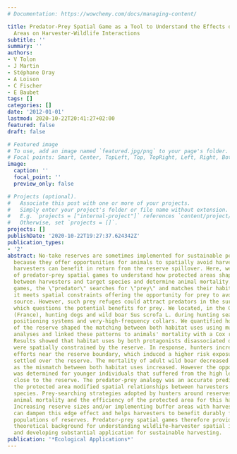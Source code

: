 ```yaml
---
# Documentation: https://wowchemy.com/docs/managing-content/

title: Predator-Prey Spatial Game as a Tool to Understand the Effects of Protected
  Areas on Harvester-Wildlife Interactions
subtitle: ''
summary: ''
authors:
- V Tolon
- J Martin
- Stéphane Dray
- A Loison
- C Fischer
- E Baubet
tags: []
categories: []
date: '2012-01-01'
lastmod: 2020-10-22T20:41:27+02:00
featured: false
draft: false

# Featured image
# To use, add an image named `featured.jpg/png` to your page's folder.
# Focal points: Smart, Center, TopLeft, Top, TopRight, Left, Right, BottomLeft, Bottom, BottomRight.
image:
  caption: ''
  focal_point: ''
  preview_only: false

# Projects (optional).
#   Associate this post with one or more of your projects.
#   Simply enter your project's folder or file name without extension.
#   E.g. `projects = ["internal-project"]` references `content/project/deep-learning/index.md`.
#   Otherwise, set `projects = []`.
projects: []
publishDate: '2020-10-22T19:27:37.624342Z'
publication_types:
- '2'
abstract: No-take reserves are sometimes implemented for sustainable population harvesting
  because they offer opportunities for animals to spatially avoid harvesters, whereas
  harvesters can benefit in return from the reserve spillover. Here, we used the framework
  of predator-prey spatial games to understand how protected areas shape spatial interactions
  between harvesters and target species and determine animal mortality. In these spatial
  games, the \"predator\" searches for \"prey\" and matches their habitat use, unless
  it meets spatial constraints offering the opportunity for prey to avoid the mortality
  source. However, such prey refuges could attract predators in the surroundings,
  which questions the potential benefits for prey. We located, in the Geneva Basin
  (France), hunting dogs and wild boar Sus scrofa L. during hunting seasons with global
  positioning systems and very-high-frequency collars. We quantified how the proximity
  of the reserve shaped the matching between both habitat uses using multivariate
  analyses and linked these patterns to animals' mortality with a Cox regression analysis.
  Results showed that habitat uses by both protagonists disassociated only when hunters
  were spatially constrained by the reserve. In response, hunters increased hunting
  efforts near the reserve boundary, which induced a higher risk exposure for animals
  settled over the reserve. The mortality of adult wild boar decreased near the reserve
  as the mismatch between both habitat uses increased. However the opposite pattern
  was determined for younger individuals that suffered from the high level of hunting
  close to the reserve. The predator-prey analogy was an accurate prediction of how
  the protected area modified spatial relationships between harvesters and target
  species. Prey-searching strategies adopted by hunters around reserves strongly impacted
  animal mortality and the efficiency of the protected area for this harvested species.
  Increasing reserve sizes and/or implementing buffer areas with harvesting limitations
  can dampen this edge effect and helps harvesters to benefit durably from source
  populations of reserves. Predator-prey spatial games therefore provide a powerful
  theoretical background for understanding wildlife-harvester spatial interactions
  and developing substantial application for sustainable harvesting.
publication: '*Ecological Applications*'
---
```

